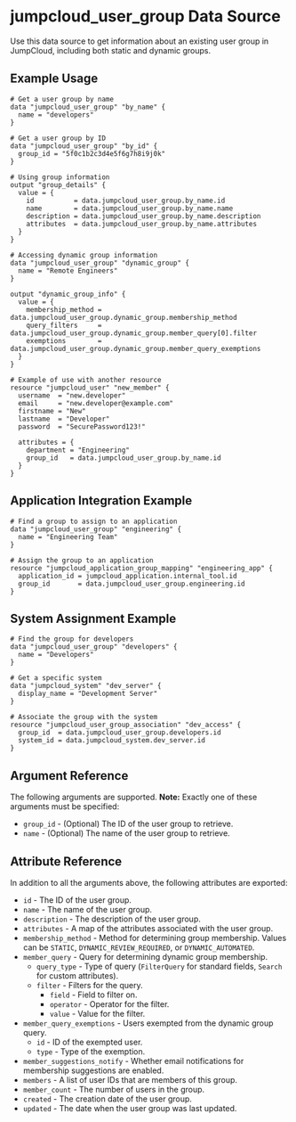 # jumpcloud_user_group Data Source

Use this data source to get information about an existing user group in JumpCloud, including both static and dynamic groups.

## Example Usage

```hcl
# Get a user group by name
data "jumpcloud_user_group" "by_name" {
  name = "developers"
}

# Get a user group by ID
data "jumpcloud_user_group" "by_id" {
  group_id = "5f0c1b2c3d4e5f6g7h8i9j0k"
}

# Using group information
output "group_details" {
  value = {
    id          = data.jumpcloud_user_group.by_name.id
    name        = data.jumpcloud_user_group.by_name.name
    description = data.jumpcloud_user_group.by_name.description
    attributes  = data.jumpcloud_user_group.by_name.attributes
  }
}

# Accessing dynamic group information
data "jumpcloud_user_group" "dynamic_group" {
  name = "Remote Engineers"
}

output "dynamic_group_info" {
  value = {
    membership_method = data.jumpcloud_user_group.dynamic_group.membership_method
    query_filters     = data.jumpcloud_user_group.dynamic_group.member_query[0].filter
    exemptions        = data.jumpcloud_user_group.dynamic_group.member_query_exemptions
  }
}

# Example of use with another resource
resource "jumpcloud_user" "new_member" {
  username  = "new.developer"
  email     = "new.developer@example.com"
  firstname = "New"
  lastname  = "Developer"
  password  = "SecurePassword123!"

  attributes = {
    department = "Engineering"
    group_id   = data.jumpcloud_user_group.by_name.id
  }
}
```

## Application Integration Example

```hcl
# Find a group to assign to an application
data "jumpcloud_user_group" "engineering" {
  name = "Engineering Team"
}

# Assign the group to an application
resource "jumpcloud_application_group_mapping" "engineering_app" {
  application_id = jumpcloud_application.internal_tool.id
  group_id       = data.jumpcloud_user_group.engineering.id
}
```

## System Assignment Example

```hcl
# Find the group for developers
data "jumpcloud_user_group" "developers" {
  name = "Developers"
}

# Get a specific system
data "jumpcloud_system" "dev_server" {
  display_name = "Development Server"
}

# Associate the group with the system
resource "jumpcloud_user_group_association" "dev_access" {
  group_id  = data.jumpcloud_user_group.developers.id
  system_id = data.jumpcloud_system.dev_server.id
}
```

## Argument Reference

The following arguments are supported. **Note:** Exactly one of these arguments must be specified:

* `group_id` - (Optional) The ID of the user group to retrieve.
* `name` - (Optional) The name of the user group to retrieve.

## Attribute Reference

In addition to all the arguments above, the following attributes are exported:

* `id` - The ID of the user group.
* `name` - The name of the user group.
* `description` - The description of the user group.
* `attributes` - A map of the attributes associated with the user group.
* `membership_method` - Method for determining group membership. Values can be `STATIC`, `DYNAMIC_REVIEW_REQUIRED`, or `DYNAMIC_AUTOMATED`.
* `member_query` - Query for determining dynamic group membership.
  * `query_type` - Type of query (`FilterQuery` for standard fields, `Search` for custom attributes).
  * `filter` - Filters for the query.
    * `field` - Field to filter on.
    * `operator` - Operator for the filter.
    * `value` - Value for the filter.
* `member_query_exemptions` - Users exempted from the dynamic group query.
  * `id` - ID of the exempted user.
  * `type` - Type of the exemption.
* `member_suggestions_notify` - Whether email notifications for membership suggestions are enabled.
* `members` - A list of user IDs that are members of this group.
* `member_count` - The number of users in the group.
* `created` - The creation date of the user group.
* `updated` - The date when the user group was last updated.
